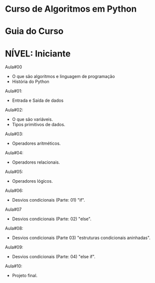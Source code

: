 # Curso de Algoritmos em Python
# Guia do Curso
# NÍVEL: Iniciante

Aula#00
 - O que são algoritmos e linguagem de programação
 - História do Python

Aula#01:
 - Entrada e Saída de dados

Aula#02:
 - O que são variáveis.
 - Tipos primitivos de dados.
 
Aula#03:
 - Operadores aritméticos.
 
Aula#04:
 - Operadores relacionais. 

Aula#05:
 - Operadores lógicos.
 
Aula#06:
 - Desvios condicionais (Parte: 01) "if".
 
Aula#07
 - Desvios condicionais (Parte: 02) "else".

Aula#08:
 - Desvios condicionais (Parte 03) "estruturas condicionais aninhadas".
 
Aula#09:
 - Desvios condicionais (Parte: 04) "else if". 
 
Aula#10:
 - Projeto final.
 
